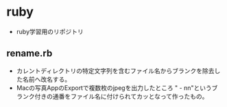 # ruby
- ruby学習用のリポジトリ

## rename.rb
- カレントディレクトリの特定文字列を含むファイル名からブランクを除去した名前へ改名する。
- Macの写真AppのExportで複数枚のjpegを出力したところ " - nn"というブランク付きの通番をファイル名に付けられてカッとなって作ったもの。
